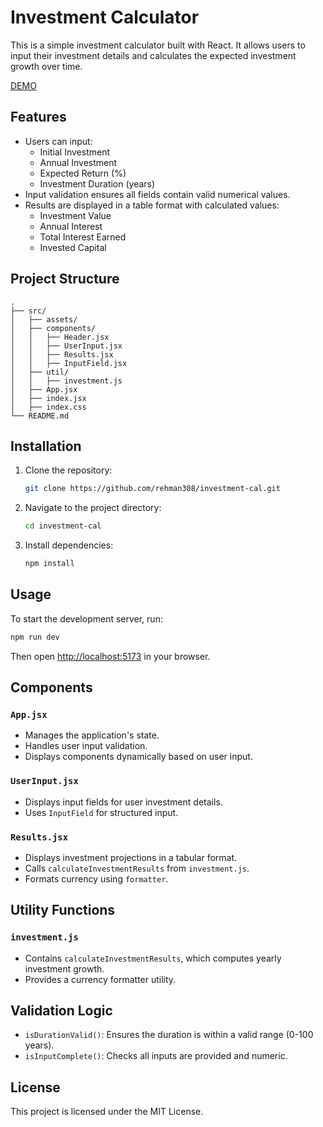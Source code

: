 # Investment Calculator
This is a simple investment calculator built with React. It allows users to input their investment details and calculates the expected investment growth over time.

[DEMO](https://rehman308.github.io/investment-calc)

## Features

-   Users can input:
    -   Initial Investment
    -   Annual Investment
    -   Expected Return (%)
    -   Investment Duration (years)
-   Input validation ensures all fields contain valid numerical values.
-   Results are displayed in a table format with calculated values:
    -   Investment Value
    -   Annual Interest
    -   Total Interest Earned
    -   Invested Capital

## Project Structure

```
.
├── src/
│   ├── assets/
│   ├── components/
│   │   ├── Header.jsx
│   │   ├── UserInput.jsx
│   │   ├── Results.jsx
│   │   ├── InputField.jsx
│   ├── util/
│   │   ├── investment.js
│   ├── App.jsx
│   ├── index.jsx
│	├── index.css
└── README.md

```

## Installation

1.  Clone the repository:
    
    ```sh
    git clone https://github.com/rehman308/investment-cal.git
    
    ```
    
2.  Navigate to the project directory:
    
    ```sh
    cd investment-cal
    
    ```
    
3.  Install dependencies:
    
    ```sh
    npm install
    
    ```
    

## Usage

To start the development server, run:

```sh
npm run dev

```

Then open [http://localhost:5173](http://localhost:5173/) in your browser.

## Components

### `App.jsx`

-   Manages the application's state.
-   Handles user input validation.
-   Displays components dynamically based on user input.

### `UserInput.jsx`

-   Displays input fields for user investment details.
-   Uses `InputField` for structured input.

### `Results.jsx`

-   Displays investment projections in a tabular format.
-   Calls `calculateInvestmentResults` from `investment.js`.
-   Formats currency using `formatter`.

## Utility Functions

### `investment.js`

-   Contains `calculateInvestmentResults`, which computes yearly investment growth.
-   Provides a currency formatter utility.

## Validation Logic

-   `isDurationValid()`: Ensures the duration is within a valid range (0-100 years).
-   `isInputComplete()`: Checks all inputs are provided and numeric.

## License

This project is licensed under the MIT License.